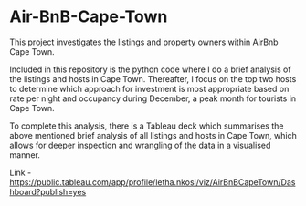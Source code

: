 # Air-BnB-Cape-Town
This project investigates the listings and property owners within AirBnb Cape Town. 

Included in this repository is the python code where I do a brief analysis of the listings and hosts in Cape Town. Thereafter, I focus on the top two hosts to determine which approach for investment is most appropriate based on rate per night and occupancy during December, a peak month for tourists in Cape Town.

To complete this analysis, there is a Tableau deck which summarises the above mentioned brief analysis of all listings and hosts in Cape Town, which allows for deeper inspection and wrangling of the data in a visualised manner. 

Link - https://public.tableau.com/app/profile/letha.nkosi/viz/AirBnBCapeTown/Dashboard?publish=yes
